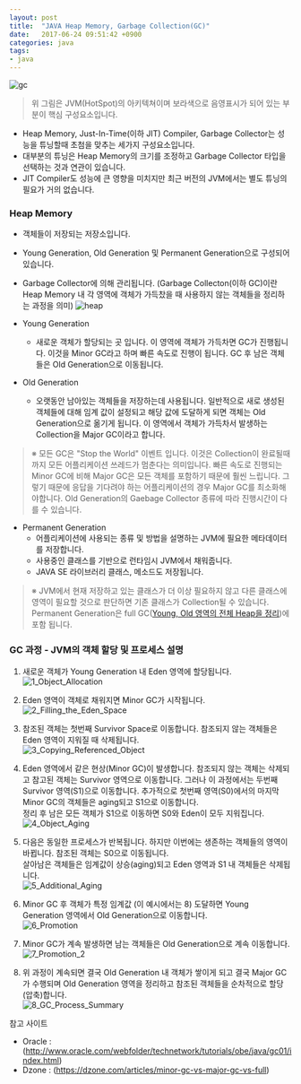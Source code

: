```yaml
---
layout: post
title:  "JAVA Heap Memory, Garbage Collection(GC)"
date:   2017-06-24 09:51:42 +0900
categories: java
tags:
- java
---
```



![gc](/images/java_heap_memory_gc/JVM_Components.png)
> 위 그림은 JVM(HotSpot)의 아키텍쳐이며 보라색으로 음영표시가 되어 있는 부분이 핵심 구성요소입니다.

- Heap Memory, Just-In-Time(이하 JIT) Compiler, Garbage Collector는 성능을 튜닝할때 초첨을 맞추는 세가지 구성요소입니다.
- 대부분의 튜닝은 Heap Memory의 크기를 조정하고 Garbage Collector 타입을 선택하는 것과 연관이 있습니다.
- JIT Compiler도 성능에 큰 영향을 미치지만 최근 버전의 JVM에서는 별도 튜닝의 필요가 거의 없습니다.


### Heap Memory
- 객체들이 저장되는 저장소입니다.
- Young Generation, Old Generation 및 Permanent Generation으로 구성되어 있습니다.
- Garbage Collector에 의해 관리됩니다. (Garbage Collecton(이하 GC)이란 Heap Memory 내 각 영역에 객체가 가득찼을 때 사용하지 않는 객체들을 정리하는 과정을 의미)
![heap](/images/java_heap_memory_gc/Heap_Structure.png)

- Young Generation
	- 새로운 객체가 할당되는 곳 입니다. 이 영역에 객체가 가득차면 GC가 진행됩니다. 이것을 Minor GC라고 하며 빠른 속도로 진행이 됩니다. GC 후 남은 객체들은 Old Generation으로 이동됩니다.
	
- Old Generation
	- 오랫동안 남아있는 객체들을 저장하는데 사용됩니다. 일반적으로 새로 생성된 객체들에 대해 임계 값이 설정되고 해당 값에 도달하게 되면 객체는 Old Generation으로 옮기게 됩니다. 이 영역에서 객체가 가득차서 발생하는 Collection을 Major GC이라고 합니다. <br>

> ※ 모든 GC은 "Stop the World" 이벤트 입니다. 이것은 Collection이 완료될때까지 모든 어플리케이션 쓰레드가 멈춘다는 의미입니다. 빠른 속도로 진행되는 Minor GC에 비해 Major GC은 모든 객체를 포함하기 때문에 훨씬 느립니다. 그렇기 때문에 응답을 기다려야 하는 어플리케이션의 경우 Major GC를 최소화해야합니다. Old Generation의 Gaebage Collector 종류에 따라 진행시간이 다를 수 있습니다.

- Permanent Generation
	- 어플리케이션에 사용되는 종류 및 방법을 설명하는 JVM에 필요한 메타데이터를 저장합니다.
	- 사용중인 클래스를 기반으로 런타임시 JVM에서 채워줍니다.
	- JAVA SE 라이브러리 클래스, 메소드도 저장됩니다.<br>
> ※ JVM에서 현재 저장하고 있는 클래스가 더 이상 필요하지 않고 다른 클래스에 영역이 필요할 것으로 판단하면 기존 클래스가 Collection될 수 있습니다. Permanent Generation은 full GC(<a href ='https://dzone.com/articles/minor-gc-vs-major-gc-vs-full'>Young, Old 영역의 전체 Heap을 정리</a>)에 포함 됩니다.


### GC 과정 - JVM의 객체 할당 및 프로세스 설명<br>
1. 새로운 객체가 Young Generation 내 Eden 영역에 할당됩니다.<br>
![1_Object_Allocation](/images/java_heap_memory_gc/1_Object_Allocation.png)

2. Eden 영역이 객체로 채워지면 Minor GC가 시작됩니다.<br>
![2_Filling_the_Eden_Space](/images/java_heap_memory_gc/2_Filling_the_Eden_Space.png)

3. 참조된 객체는 첫번째 Survivor Space로 이동합니다. 참조되지 않는 객체들은 Eden 영역이 지워질 때 삭제됩니다.<br>
![3_Copying_Referenced_Object](/images/java_heap_memory_gc/3_Copying_Referenced_Object.png)

4. Eden 영역에서 같은 현상(Minor GC)이 발생합니다. 참조되지 않는 객체는 삭제되고 참고된 객체는 Survivor 영역으로 이동합니다. 그러나 이 과정에서는 두번째 Survivor 영역(S1)으로 이동합니다. 추가적으로 첫번째 영역(S0)에서의 마지막 Minor GC의 객체들은 aging되고 S1으로 이동합니다.<br>
정리 후 남은 모든 객체가 S1으로 이동하면 S0와 Eden이 모두 지워집니다.<br>
![4_Object_Aging](/images/java_heap_memory_gc/4_Object_Aging.png)

5. 다음은 동일한 프로세스가 반복됩니다. 하지만 이번에는 생존하는 객체들의 영역이 바뀝니다. 참조된 객체는 S0으로 이동됩니다. <br>
살아남은 객체들은 임계값이 상승(aging)되고 Eden 영역과 S1 내 객체들은 삭제됩니다.<br>
![5_Additional_Aging](/images/java_heap_memory_gc/5_Additional_Aging.png)

6. Minor GC 후 객체가 특정 임계값 (이 예시에서는 8) 도달하면 Young Generation 영역에서 Old Generation으로 이동합니다.<br>
![6_Promotion](/images/java_heap_memory_gc/6_Promotion.png)

7. Minor GC가 계속 발생하면 남는 객체들은 Old Generation으로 계속 이동합니다.<br>
![7_Promotion_2](/images/java_heap_memory_gc/7_Promotion_2.png)

8. 위 과정이 계속되면 결국 Old Generation 내 객체가 쌓이게 되고 결국 Major GC가 수행되며 Old Generation 영역을 정리하고 참조된 객체들을 순차적으로 할당(압축)합니다.<br>
![8_GC_Process_Summary](/images/java_heap_memory_gc/8_GC_Process_Summary.png)

참고 사이트
- Oracle : (<http://www.oracle.com/webfolder/technetwork/tutorials/obe/java/gc01/index.html>)
- Dzone : (<https://dzone.com/articles/minor-gc-vs-major-gc-vs-full>)


[Jekyll-docs]: https://Jekyllrb.com/docs/home
[Jekyll-gh]:   https://github.com/Jekyll/Jekyll
[Jekyll-talk]: https://talk.Jekyllrb.com/
